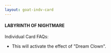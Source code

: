 ```yaml
---
layout: goat-indv-card
---
```


#### LABYRINTH OF NIGHTMARE

Individual Card FAQs:

*   This will activate the effect of "Dream Clown".